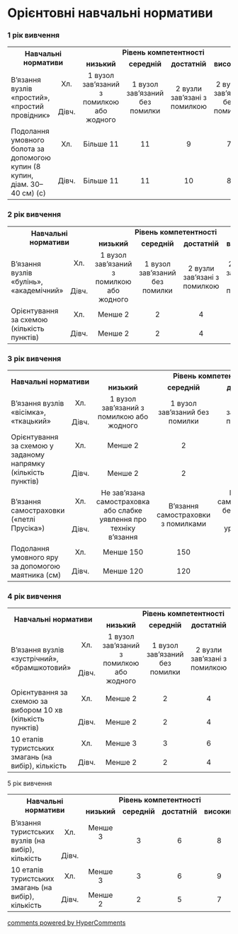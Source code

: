 <div id="hypercomments_widget" class="js-hypercomments-widget invisible"></div>

Орієнтовні навчальні нормативи
=============================

### 1 рік вивчення

<table>
<tbody>
<tr>
<td rowspan="2" colspan="2" align="center"><b>Навчальні нормативи</b></td>
<td colspan="4" align="center"><b>Рівень компетентності</b></td>
</tr>
<tr class="odd">
<td align="center"><b>низький</b></td>
<td align="center"><b>середній</b></td>
<td align="center"><b>достатній</b></td>
<td align="center"><b>високий</b></td>
</tr>
<tr class="even">
<td rowspan="2">В’язання вузлів «простий», «простий провідник»</td>
<td align="center">Хл.</td>
<td rowspan="2" align="center">1 вузол зав’язаний з помилкою або жодного</td>
<td rowspan="2" align="center">1 вузол зав’язаний без помилки</td>
<td rowspan="2" align="center">2 вузли зав’язані з помилкою</td>
<td rowspan="2" align="center">2 вузли зав’язані без помилки</td>
</tr>
<tr class="odd">
<td align="center">Дівч.</td>
</tr>
<tr class="even">
<td rowspan="2">Подолання умовного болота за допомогою купин (8 купин, діам. 30–40 см) (с)</td>
<td align="center">Хл.</td>
<td align="center">Більше 11</td>
<td align="center">11</td>
<td align="center">9</td>
<td align="center">7</td>
</tr>
<tr class="odd">
<td align="center">Дівч.</td>
<td align="center">Більше 11</td>
<td align="center">11</td>
<td align="center">10</td>
<td align="center">8</td>
</tr>
</tbody>
</table>

### 2 рік вивчення

<table>
<tbody>
<tr>
<td rowspan="2" colspan="2" align="center"><b>Навчальні нормативи</b></td>
<td colspan="4" align="center"><b>Рівень компетентності</b></td>
</tr>
<tr class="odd">
<td align="center"><b>низький</b></td>
<td align="center"><b>середній</b></td>
<td align="center"><b>достатній</b></td>
<td align="center"><b>високий</b></td>
</tr>
<tr class="even">
<td rowspan="2">В’язання вузлів «булінь», «академічний»</td>
<td align="center">Хл.</td>
<td rowspan="2" align="center">1 вузол зав’язаний з помилкою або жодного</td>
<td rowspan="2" align="center">1 вузол зав’язаний без помилки</td>
<td rowspan="2" align="center">2 вузли зав’язані з помилкою</td>
<td rowspan="2" align="center">2 вузли зав’язані без помилки</td>
</tr>
<tr class="odd">
<td align="center">Дівч.</td>
</tr>
<tr class="even">
<td rowspan="2">Орієнтування за схемою (кількість пунктів)</td>
<td align="center">Хл.</td>
<td align="center">Менше 2</td>
<td align="center">2</td>
<td align="center">4</td>
<td align="center">6</td>
</tr>
<tr class="odd">
<td align="center">Дівч.</td>
<td align="center">Менше 2</td>
<td align="center">2</td>
<td align="center">4</td>
<td align="center">6</td>
</tr>
</tbody>
</table>

### 3 рік вивчення

<table>
<tbody>
<tr>
<td rowspan="2" colspan="2" align="center"><b>Навчальні нормативи</b></td>
<td colspan="4" align="center"><b>Рівень компетентності</b></td>
</tr>
<tr class="odd">
<td align="center"><b>низький</b></td>
<td align="center"><b>середній</b></td>
<td align="center"><b>достатній</b></td>
<td align="center"><b>високий</b></td>
</tr>
<tr class="even">
<td rowspan="2">В’язання вузлів «вісімка», «ткацький»</td>
<td align="center">Хл.</td>
<td rowspan="2" align="center">1 вузол зав’язаний з помилкою або жодного</td>
<td rowspan="2" align="center">1 вузол зав’язаний без помилки</td>
<td rowspan="2" align="center">2 вузли зав’язані з помилкою</td>
<td rowspan="2" align="center">2 вузли зав’язані без помилки</td>
</tr>
<tr class="odd">
<td align="center">Дівч.</td>
</tr>
<tr class="even">
<td rowspan="2">Орієнтування за схемою у заданому напрямку (кількість пунктів)</td>
<td align="center">Хл.</td>
<td align="center">Менше 2</td>
<td align="center">2</td>
<td align="center">4</td>
<td align="center">6</td>
</tr>
<tr class="odd">
<td align="center">Дівч.</td>
<td align="center">Менше 2</td>
<td align="center">2</td>
<td align="center">4</td>
<td align="center">6</td>
</tr>
<tr class="even">
<td rowspan="2">В’язання самостраховки («петлі Прусіка»)</td>
<td align="center">Хл.</td>
<td rowspan="2" align="center">Не зав’язана самостраховка або слабке уявлення про техніку в’язання</td>
<td rowspan="2" align="center">В’язання самостраховки з помилками</td>
<td rowspan="2" align="center">В’язання самостраховки без помилки (без урахування часу)</td>
<td rowspan="2" align="center">За час 20 с в’язання самостраховки без помилки</td>
</tr>
<tr class="odd">
<td align="center">Дівч.</td>
</tr>
<tr class="even">
<td rowspan="2">Подолання умовного яру за допомогою маятника (см)</td>
<td align="center">Хл.</td>
<td align="center">Менше 150</td>
<td align="center">150</td>
<td align="center">250</td>
<td align="center">350</td>
</tr>
<tr class="odd">
<td align="center">Дівч.</td>
<td align="center">Менше 120</td>
<td align="center">120</td>
<td align="center">200</td>
<td align="center">280</td>
</tr>
</tbody>
</table>

### 4 рік вивчення

<table>
<tbody>
<tr>
<td rowspan="2" colspan="2" align="center"><b>Навчальні нормативи</b></td>
<td colspan="4" align="center"><b>Рівень компетентності</b></td>
</tr>
<tr class="odd">
<td align="center"><b>низький</b></td>
<td align="center"><b>середній</b></td>
<td align="center"><b>достатній</b></td>
<td align="center"><b>високий</b></td>
</tr>
<tr class="even">
<td rowspan="2">В’язання вузлів «зустрічний», «брамшкотовий»</td>
<td align="center">Хл.</td>
<td rowspan="2" align="center">1 вузол зав’язаний з помилкою або жодного</td>
<td rowspan="2" align="center">1 вузол зав’язаний без помилки</td>
<td rowspan="2" align="center">2 вузли зав’язані з помилкою</td>
<td rowspan="2" align="center">2 вузли зав’язані без помилки</td>
</tr>
<tr class="odd">
<td align="center">Дівч.</td>
</tr>
<tr class="even">
<td rowspan="2">Орієнтування за схемою за вибором 10 хв (кількість пунктів)</td>
<td align="center">Хл.</td>
<td align="center">Менше 2</td>
<td align="center">2</td>
<td align="center">4</td>
<td align="center">6</td>
</tr>
<tr class="odd">
<td align="center">Дівч.</td>
<td align="center">Менше 2</td>
<td align="center">2</td>
<td align="center">4</td>
<td align="center">6</td>
</tr>
<tr class="even">
<td rowspan="2">10 етапів туристських змагань (на вибір), кількість</td>
<td align="center">Хл.</td>
<td align="center">Менше 3</td>
<td align="center">3</td>
<td align="center">6</td>
<td align="center">8</td>
</tr>
<tr class="odd">
<td align="center">Дівч.</td>
<td align="center">Менше 2</td>
<td align="center">2</td>
<td align="center">4</td>
<td align="center">6</td>
</tr>
</tbody>
</table>

5 рік вивчення

<table>
<tbody>
<tr>
<td rowspan="2" colspan="2" align="center"><b>Навчальні нормативи</b></td>
<td colspan="4" align="center"><b>Рівень компетентності</b></td>
</tr>
<tr class="odd">
<td align="center"><b>низький</b></td>
<td align="center"><b>середній</b></td>
<td align="center"><b>достатній</b></td>
<td align="center"><b>високий</b></td>
</tr>
<tr class="even">
<td rowspan="2">В’язання туристських вузлів (на вибір), кількість</td>
<td align="center">Хл.</td>
<td align="center">Менше 3</td>
<td rowspan="2" align="center">3</td>
<td rowspan="2" align="center">6</td>
<td rowspan="2" align="center">8</td>
</tr>
<tr class="odd">
<td align="center">Дівч.</td>
</tr>
<tr class="even">
<td rowspan="2">10 етапів туристських змагань (на вибір), кількість</td>
<td align="center">Хл.</td>
<td align="center">Менше 3</td>
<td align="center">3</td>
<td align="center">6</td>
<td align="center">9</td>
</tr>
<tr class="odd">
<td align="center">Дівч.</td>
<td align="center">Менше 2</td>
<td align="center">2</td>
<td align="center">5</td>
<td align="center">7</td>
</tr>
</tbody>
</table>

<div class="js-hypercomments-container">
    <a href="http://hypercomments.com" class="hc-link" title="comments widget">comments powered by HyperComments</a>
</div>